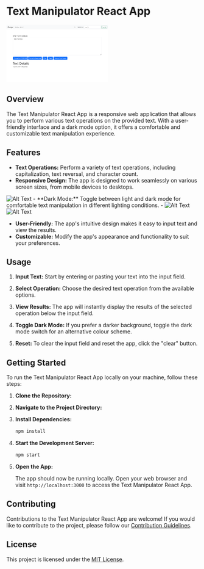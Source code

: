 
# Text Manipulator React App

<img src="https://github.com/Sbahuddin1/Text-Manipulator/blob/main/public/textApp%20(3).png" alt="Alt Text" height="150">

## Overview

The Text Manipulator React App is a responsive web application that allows you to perform various text operations on the provided text. With a user-friendly interface and a dark mode option, it offers a comfortable and customizable text manipulation experience.

## Features

- **Text Operations:** Perform a variety of text operations, including capitalization, text reversal, and character count.
- **Responsive Design:** The app is designed to work seamlessly on various screen sizes, from mobile devices to desktops.
<img src="./images/my-image.png" alt="Alt Text" height="150">
- **Dark Mode:** Toggle between light and dark mode for comfortable text manipulation in different lighting conditions.
- 
<img src="./images/my-image.png" alt="Alt Text" height="150">

<img src="./images/my-image.png" alt="Alt Text"  height="150">

- **User-Friendly:** The app's intuitive design makes it easy to input text and view the results.
- **Customizable:** Modify the app's appearance and functionality to suit your preferences.


## Usage

1. **Input Text:** Start by entering or pasting your text into the input field.

2. **Select Operation:** Choose the desired text operation from the available options.

3. **View Results:** The app will instantly display the results of the selected operation below the input field.

4. **Toggle Dark Mode:** If you prefer a darker background, toggle the dark mode switch for an alternative colour scheme.

5. **Reset:** To clear the input field and reset the app, click the "clear" button.


## Getting Started

To run the Text Manipulator React App locally on your machine, follow these steps:

1. **Clone the Repository:**
2. **Navigate to the Project Directory:**

3. **Install Dependencies:**

   ```bash
   npm install
   ```

4. **Start the Development Server:**

   ```bash
   npm start
   ```

5. **Open the App:**
   
   The app should now be running locally. Open your web browser and visit `http://localhost:3000` to access the Text Manipulator React App.

## Contributing

Contributions to the Text Manipulator React App are welcome! If you would like to contribute to the project, please follow our [Contribution Guidelines](CONTRIBUTING.md).


## License

This project is licensed under the [MIT License](LICENSE).
